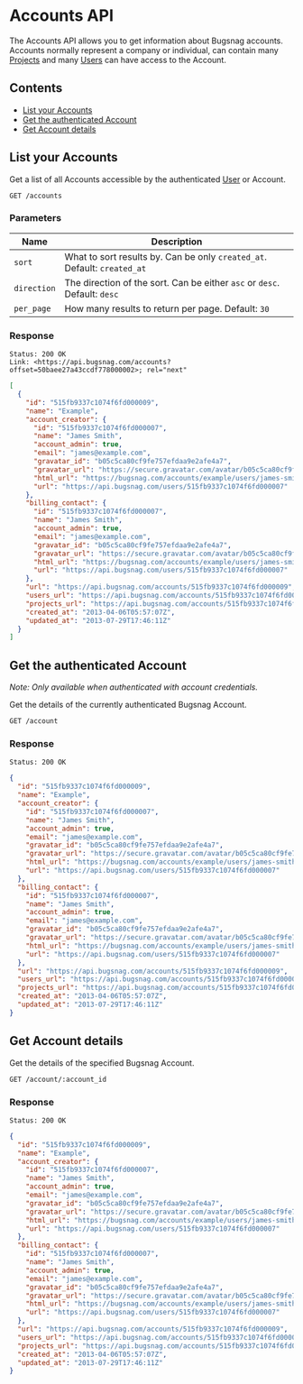 Accounts API
============

The Accounts API allows you to get information about Bugsnag accounts. Accounts normally represent a company or individual, can contain many [Projects](projects.md) and many [Users](users.md) can have access to the Account.

Contents
--------

- [List your Accounts](#list-your-accounts)
- [Get the authenticated Account](#get-the-authenticated-account)
- [Get Account details](#get-account-details)


List your Accounts
------------------

Get a list of all Accounts accessible by the authenticated [User](users.md) or Account.

```http
GET /accounts
```

### Parameters

Name        | Description
----------- | -----------
`sort`      | What to sort results by. Can be only `created_at`. Default: `created_at`
`direction` | The direction of the sort. Can be either `asc` or `desc`. Default: `desc`
`per_page`  | How many results to return per page. Default: `30`

### Response

```http
Status: 200 OK
Link: <https://api.bugsnag.com/accounts?offset=50baee27a43ccdf778000002>; rel="next"
```
```json
[
  {
    "id": "515fb9337c1074f6fd000009",
    "name": "Example",
    "account_creator": {
      "id": "515fb9337c1074f6fd000007",
      "name": "James Smith",
      "account_admin": true,
      "email": "james@example.com",
      "gravatar_id": "b05c5ca80cf9fe757efdaa9e2afe4a7",
      "gravatar_url": "https://secure.gravatar.com/avatar/b05c5ca80cf9fe757efdaa9e2afe4a7",
      "html_url": "https://bugsnag.com/accounts/example/users/james-smith/edit",
      "url": "https://api.bugsnag.com/users/515fb9337c1074f6fd000007"
    },
    "billing_contact": {
      "id": "515fb9337c1074f6fd000007",
      "name": "James Smith",
      "account_admin": true,
      "email": "james@example.com",
      "gravatar_id": "b05c5ca80cf9fe757efdaa9e2afe4a7",
      "gravatar_url": "https://secure.gravatar.com/avatar/b05c5ca80cf9fe757efdaa9e2afe4a7",
      "html_url": "https://bugsnag.com/accounts/example/users/james-smith/edit",
      "url": "https://api.bugsnag.com/users/515fb9337c1074f6fd000007"
    },
    "url": "https://api.bugsnag.com/accounts/515fb9337c1074f6fd000009",
    "users_url": "https://api.bugsnag.com/accounts/515fb9337c1074f6fd000009/users",
    "projects_url": "https://api.bugsnag.com/accounts/515fb9337c1074f6fd000009/users",
    "created_at": "2013-04-06T05:57:07Z",
    "updated_at": "2013-07-29T17:46:11Z"
  }
]
```


Get the authenticated Account
-----------------------------

*Note: Only available when authenticated with account credentials.*

Get the details of the currently authenticated Bugsnag Account.

```http
GET /account
```

### Response

```http
Status: 200 OK
```
```json
{
  "id": "515fb9337c1074f6fd000009",
  "name": "Example",
  "account_creator": {
    "id": "515fb9337c1074f6fd000007",
    "name": "James Smith",
    "account_admin": true,
    "email": "james@example.com",
    "gravatar_id": "b05c5ca80cf9fe757efdaa9e2afe4a7",
    "gravatar_url": "https://secure.gravatar.com/avatar/b05c5ca80cf9fe757efdaa9e2afe4a7",
    "html_url": "https://bugsnag.com/accounts/example/users/james-smith/edit",
    "url": "https://api.bugsnag.com/users/515fb9337c1074f6fd000007"
  },
  "billing_contact": {
    "id": "515fb9337c1074f6fd000007",
    "name": "James Smith",
    "account_admin": true,
    "email": "james@example.com",
    "gravatar_id": "b05c5ca80cf9fe757efdaa9e2afe4a7",
    "gravatar_url": "https://secure.gravatar.com/avatar/b05c5ca80cf9fe757efdaa9e2afe4a7",
    "html_url": "https://bugsnag.com/accounts/example/users/james-smith/edit",
    "url": "https://api.bugsnag.com/users/515fb9337c1074f6fd000007"
  },
  "url": "https://api.bugsnag.com/accounts/515fb9337c1074f6fd000009",
  "users_url": "https://api.bugsnag.com/accounts/515fb9337c1074f6fd000009/users",
  "projects_url": "https://api.bugsnag.com/accounts/515fb9337c1074f6fd000009/users",
  "created_at": "2013-04-06T05:57:07Z",
  "updated_at": "2013-07-29T17:46:11Z"
}
```


Get Account details
-------------------

Get the details of the specified Bugsnag Account.

```http
GET /account/:account_id
```

### Response

```http
Status: 200 OK
```
```json
{
  "id": "515fb9337c1074f6fd000009",
  "name": "Example",
  "account_creator": {
    "id": "515fb9337c1074f6fd000007",
    "name": "James Smith",
    "account_admin": true,
    "email": "james@example.com",
    "gravatar_id": "b05c5ca80cf9fe757efdaa9e2afe4a7",
    "gravatar_url": "https://secure.gravatar.com/avatar/b05c5ca80cf9fe757efdaa9e2afe4a7",
    "html_url": "https://bugsnag.com/accounts/example/users/james-smith/edit",
    "url": "https://api.bugsnag.com/users/515fb9337c1074f6fd000007"
  },
  "billing_contact": {
    "id": "515fb9337c1074f6fd000007",
    "name": "James Smith",
    "account_admin": true,
    "email": "james@example.com",
    "gravatar_id": "b05c5ca80cf9fe757efdaa9e2afe4a7",
    "gravatar_url": "https://secure.gravatar.com/avatar/b05c5ca80cf9fe757efdaa9e2afe4a7",
    "html_url": "https://bugsnag.com/accounts/example/users/james-smith/edit",
    "url": "https://api.bugsnag.com/users/515fb9337c1074f6fd000007"
  },
  "url": "https://api.bugsnag.com/accounts/515fb9337c1074f6fd000009",
  "users_url": "https://api.bugsnag.com/accounts/515fb9337c1074f6fd000009/users",
  "projects_url": "https://api.bugsnag.com/accounts/515fb9337c1074f6fd000009/users",
  "created_at": "2013-04-06T05:57:07Z",
  "updated_at": "2013-07-29T17:46:11Z"
}
```
